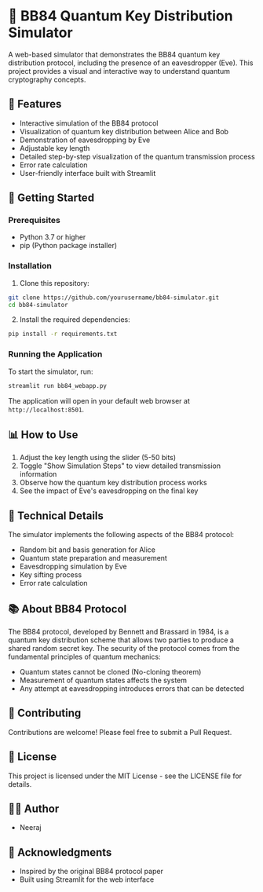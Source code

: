# 🔐 BB84 Quantum Key Distribution Simulator

A web-based simulator that demonstrates the BB84 quantum key distribution protocol, including the presence of an eavesdropper (Eve). This project provides a visual and interactive way to understand quantum cryptography concepts.

## 🌟 Features

- Interactive simulation of the BB84 protocol
- Visualization of quantum key distribution between Alice and Bob
- Demonstration of eavesdropping by Eve
- Adjustable key length
- Detailed step-by-step visualization of the quantum transmission process
- Error rate calculation
- User-friendly interface built with Streamlit

## 🚀 Getting Started

### Prerequisites

- Python 3.7 or higher
- pip (Python package installer)

### Installation

1. Clone this repository:
```bash
git clone https://github.com/yourusername/bb84-simulator.git
cd bb84-simulator
```

2. Install the required dependencies:
```bash
pip install -r requirements.txt
```

### Running the Application

To start the simulator, run:
```bash
streamlit run bb84_webapp.py
```

The application will open in your default web browser at `http://localhost:8501`.

## 📊 How to Use

1. Adjust the key length using the slider (5-50 bits)
2. Toggle "Show Simulation Steps" to view detailed transmission information
3. Observe how the quantum key distribution process works
4. See the impact of Eve's eavesdropping on the final key

## 🔬 Technical Details

The simulator implements the following aspects of the BB84 protocol:

- Random bit and basis generation for Alice
- Quantum state preparation and measurement
- Eavesdropping simulation by Eve
- Key sifting process
- Error rate calculation

## 📚 About BB84 Protocol

The BB84 protocol, developed by Bennett and Brassard in 1984, is a quantum key distribution scheme that allows two parties to produce a shared random secret key. The security of the protocol comes from the fundamental principles of quantum mechanics:

- Quantum states cannot be cloned (No-cloning theorem)
- Measurement of quantum states affects the system
- Any attempt at eavesdropping introduces errors that can be detected

## 🤝 Contributing

Contributions are welcome! Please feel free to submit a Pull Request.

## 📄 License

This project is licensed under the MIT License - see the LICENSE file for details.

## 👨‍💻 Author

- Neeraj

## 🙏 Acknowledgments

- Inspired by the original BB84 protocol paper
- Built using Streamlit for the web interface 